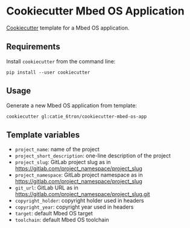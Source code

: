 # Cookiecutter Mbed OS Application
[Cookiecutter](https://github.com/audreyr/cookiecutter) template for a Mbed OS
application.

## Requirements
Install `cookiecutter` from the command line:

```shell
pip install --user cookiecutter
```

## Usage
Generate a new Mbed OS application from template:

```
cookiecutter gl:catie_6tron/cookiecutter-mbed-os-app
```

## Template variables
- `project_name`: name of the project
- `project_short_description`: one-line description of the project
- `project_slug`: GitLab project slug as in https://gitlab.com/project_namespace/project_slug
- `project_namespace`: GitLab project namespace as in https://gitlab.com/project_namespace/project_slug
- `git_url`: GitLab URL as in https://gitlab.com/project_namespace/project_slug.git
- `copyright_holder`: copyright holder used in headers
- `copyright_year`: copyright year used in headers
- `target`: default Mbed OS target
- `toolchain`: default Mbed OS toolchain

